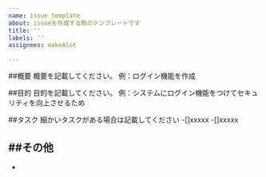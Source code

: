 ```yaml
---
name: issue template
about: issueを作成する際のテンプレートです
title: ''
labels: ''
assignees: makeAlot

---
```


##概要
概要を記載してください。
例：ログイン機能を作成

##目的
目的を記載してください。
例：システムにログイン機能をつけてセキュリティを向上させるため

##タスク
細かいタスクがある場合は記載してください
-[]xxxxx
-[]xxxxx

##その他
-
-
